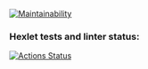 [![Maintainability](https://qlty.sh/badges/d779cda7-7583-4455-a92c-530cdd7a88ce/maintainability.svg)](https://qlty.sh/gh/dcdim/projects/frontend-project-11)

### Hexlet tests and linter status:
[![Actions Status](https://github.com/dcdim/frontend-project-11/actions/workflows/hexlet-check.yml/badge.svg)](https://github.com/dcdim/frontend-project-11/actions)